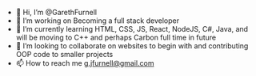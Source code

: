 - 👋 Hi, I’m @GarethFurnell
- 👀 I’m working on Becoming a full stack developer
- 🌱 I’m currently learning HTML, CSS, JS, React, NodeJS, C#, Java, and will be moving to C++ and perhaps Carbon full time in future
- 💞️ I’m looking to collaborate on websites to begin with and contributing OOP code to smaller projects
- 📫 How to reach me g.jfurnell@gmail.com

<!---
GarethFurnell/GarethFurnell is a ✨ special ✨ repository because its `README.md` (this file) appears on your GitHub profile.
You can click the Preview link to take a look at your changes.
--->
